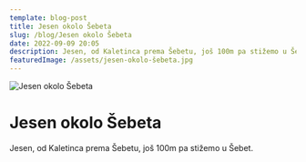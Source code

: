 ```yaml
---
template: blog-post
title: Jesen okolo Šebeta
slug: /blog/Jesen okolo Šebeta
date: 2022-09-09 20:05
description: Jesen, od Kaletinca prema Šebetu, još 100m pa stižemo u Šebet.
featuredImage: /assets/jesen-okolo-šebeta.jpg
---
```

![Jesen okolo Šebeta](https://shebet-selo.netlify.app/static/3c3a6ec557cdd4ca21a920a8630f4a14/b1cc5/122904426_1659239417589921_554687877938534454_n.jpg "Jesen okolo Šebeta")

# Jesen okolo Šebeta

Jesen, od Kaletinca prema Šebetu, još 100m pa stižemo u Šebet.